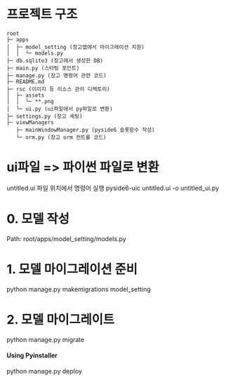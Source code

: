 # 프로젝트 구조
```
root
├─ apps
│  ├─ model_setting (장고앱에서 마이그레이션 지원)
│  │  └─ models.py
├─ db.sqlite3 (장고에서 생성한 DB)
├─ main.py (스타팅 포인트)
├─ manage.py (장고 명령어 관련 코드)
├─ README.md 
├─ rsc (이미지 등 리소스 관리 디렉토리)
│  ├─ assets
│  │  └─ **.png
│  └─ ui.py (ui파일에서 py파일로 변환)
├─ settings.py (장고 세팅)
├─ viewManagers 
   ├─ mainWindowManager.py (pyside6 슬롯함수 작성)
   └─ orm.py (장고 orm 컨트롤 코드)
```

# ui파일 => 파이썬 파일로 변환
untitled.ui 파일 위치에서 명령어 실행
pyside6-uic untitled.ui -o untitled_ui.py

# 0. 모델 작성
Path: root/apps/model_setting/models.py

# 1. 모델 마이그레이션 준비 
python manage.py makemigrations model_setting

# 2. 모델 마이그레이트
python manage.py migrate

#### Using Pyinstaller
python manage.py deploy

